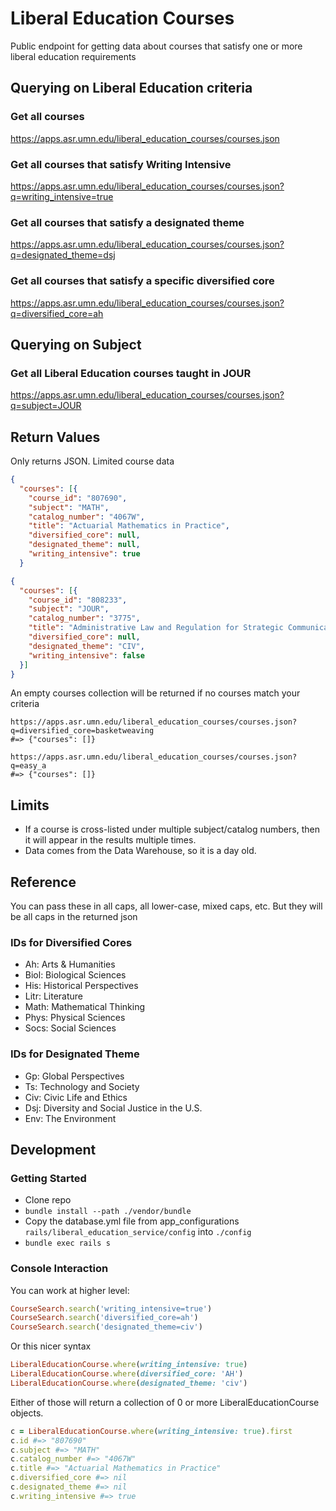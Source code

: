 # Liberal Education Courses

Public endpoint for getting data about courses that satisfy one or more liberal education requirements

## Querying on Liberal Education criteria

### Get all courses

https://apps.asr.umn.edu/liberal_education_courses/courses.json

### Get all courses that satisfy Writing Intensive

https://apps.asr.umn.edu/liberal_education_courses/courses.json?q=writing_intensive=true

### Get all courses that satisfy a designated theme

https://apps.asr.umn.edu/liberal_education_courses/courses.json?q=designated_theme=dsj

### Get all courses that satisfy a specific diversified core

https://apps.asr.umn.edu/liberal_education_courses/courses.json?q=diversified_core=ah

## Querying on Subject

### Get all Liberal Education courses taught in JOUR

https://apps.asr.umn.edu/liberal_education_courses/courses.json?q=subject=JOUR

## Return Values

Only returns JSON. Limited course data

```json
{
  "courses": [{
    "course_id": "807690",
    "subject": "MATH",
    "catalog_number": "4067W",
    "title": "Actuarial Mathematics in Practice",
    "diversified_core": null,
    "designated_theme": null,
    "writing_intensive": true
  }
```

```json
{
  "courses": [{
    "course_id": "808233",
    "subject": "JOUR",
    "catalog_number": "3775",
    "title": "Administrative Law and Regulation for Strategic Communication",
    "diversified_core": null,
    "designated_theme": "CIV",
    "writing_intensive": false
  }]
}

```

An empty courses collection will be returned if no courses match your criteria

```
https://apps.asr.umn.edu/liberal_education_courses/courses.json?q=diversified_core=basketweaving
#=> {"courses": []}

https://apps.asr.umn.edu/liberal_education_courses/courses.json?q=easy_a
#=> {"courses": []}
```

## Limits

- If a course is cross-listed under multiple subject/catalog numbers, then it will appear in the results multiple times.
- Data comes from the Data Warehouse, so it is a day old.

## Reference

You can pass these in all caps, all lower-case, mixed caps, etc. But they will be all caps in the returned json

### IDs for Diversified Cores


- Ah: Arts & Humanities
- Biol: Biological Sciences
- His: Historical Perspectives
- Litr: Literature
- Math: Mathematical Thinking
- Phys: Physical Sciences
- Socs: Social Sciences

### IDs for Designated Theme

- Gp: Global Perspectives
- Ts: Technology and Society
- Civ: Civic Life and Ethics
- Dsj: Diversity and Social Justice in the U.S.
- Env: The Environment

## Development

### Getting Started

- Clone repo
- `bundle install --path ./vendor/bundle`
- Copy the database.yml file from app_configurations `rails/liberal_education_service/config` into `./config`
- `bundle exec rails s`

### Console Interaction

You can work at higher level:

```ruby
CourseSearch.search('writing_intensive=true')
CourseSearch.search('diversified_core=ah')
CourseSearch.search('designated_theme=civ')
```

Or this nicer syntax

```ruby
LiberalEducationCourse.where(writing_intensive: true)
LiberalEducationCourse.where(diversified_core: 'AH')
LiberalEducationCourse.where(designated_theme: 'civ')
```

Either of those will return a collection of 0 or more LiberalEducationCourse objects.

```ruby
c = LiberalEducationCourse.where(writing_intensive: true).first
c.id #=> "807690"
c.subject #=> "MATH"
c.catalog_number #=> "4067W"
c.title #=> "Actuarial Mathematics in Practice"
c.diversified_core #=> nil
c.designated_theme #=> nil
c.writing_intensive #=> true
```
